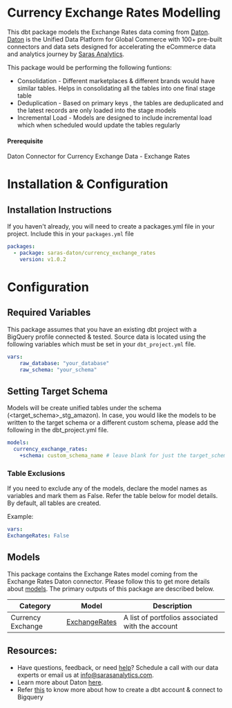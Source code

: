 # Currency Exchange Rates Modelling
This dbt package models the Exchange Rates data coming from [Daton](https://sarasanalytics.com/daton/). [Daton](https://sarasanalytics.com/daton/) is the Unified Data Platform for Global Commerce with 100+ pre-built connectors and data sets designed for accelerating the eCommerce data and analytics journey by [Saras Analytics](https://sarasanalytics.com).

This package would be performing the following funtions:

- Consolidation - Different marketplaces & different brands would have similar tables. Helps in consolidating all the tables into one final stage table 
- Deduplication - Based on primary keys , the tables are deduplicated and the latest records are only loaded into the stage models
- Incremental Load - Models are designed to include incremental load which when scheduled would update the tables regularly

#### Prerequisite 
Daton Connector for Currency Exchange Data - Exchange Rates

# Installation & Configuration

## Installation Instructions

If you haven't already, you will need to create a packages.yml file in your project. Include this in your `packages.yml` file

```yaml
packages:
  - package: saras-daton/currency_exchange_rates
    version: v1.0.2
```

# Configuration 

## Required Variables

This package assumes that you have an existing dbt project with a BigQuery profile connected & tested. Source data is located using the following variables which must be set in your `dbt_project.yml` file.

```yaml
vars:
    raw_database: "your_database"
    raw_schema: "your_schema"
```

## Setting Target Schema

Models will be create unified tables under the schema (<target_schema>_stg_amazon). In case, you would like the models to be written to the target schema or a different custom schema, please add the following in the dbt_project.yml file.

```yml
models:
  currency_exchange_rates:
    +schema: custom_schema_name # leave blank for just the target_schema
```

### Table Exclusions

If you need to exclude any of the models, declare the model names as variables and mark them as False. Refer the table below for model details. By default, all tables are created.

Example:
```yaml
vars:
ExchangeRates: False
```

## Models

This package contains the Exchange Rates model coming from the Exchange Rates Daton connector. Please follow this to get more details about [models](https://docs.google.com/spreadsheets/d/1OaJnVpBrPZaBusJXBHrT8dhnD2zctWMmSRN__WLQsl0/edit?usp=sharing). The primary outputs of this package are described below.

| **Category**                 | **Model**  | **Description** |
| ------------------------- | ---------------| ----------------------- |
|Currency Exchange | [ExchangeRates](models/Currency%20Exchange%20Rates/ExchangeRates.sql)  | A list of portfolios associated with the account |


## Resources:
- Have questions, feedback, or need [help](https://calendly.com/srinivas-janipalli/30min)? Schedule a call with our data experts or email us at info@sarasanalytics.com.
- Learn more about Daton [here](https://sarasanalytics.com/daton/).
- Refer [this](https://youtu.be/6zDTbM6OUcs) to know more about how to create a dbt account & connect to Bigquery
